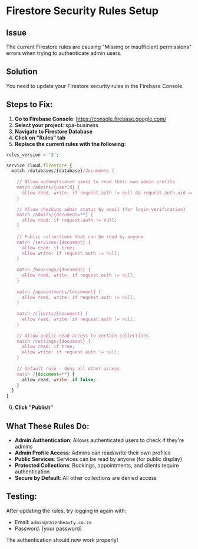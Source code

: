 # Firestore Security Rules Setup

## Issue
The current Firestore rules are causing "Missing or insufficient permissions" errors when trying to authenticate admin users.

## Solution
You need to update your Firestore security rules in the Firebase Console.

## Steps to Fix:

1. **Go to Firebase Console**: https://console.firebase.google.com/
2. **Select your project**: spa-business
3. **Navigate to Firestore Database**
4. **Click on "Rules" tab**
5. **Replace the current rules with the following:**

```javascript
rules_version = '2';

service cloud.firestore {
  match /databases/{database}/documents {
    
    // Allow authenticated users to read their own admin profile
    match /admins/{userId} {
      allow read, write: if request.auth != null && request.auth.uid == userId;
    }
    
    // Allow checking admin status by email (for login verification)
    match /admins/{document=**} {
      allow read: if request.auth != null;
    }
    
    // Public collections that can be read by anyone
    match /services/{document} {
      allow read: if true;
      allow write: if request.auth != null;
    }
    
    match /bookings/{document} {
      allow read, write: if request.auth != null;
    }
    
    match /appointments/{document} {
      allow read, write: if request.auth != null;
    }
    
    match /clients/{document} {
      allow read, write: if request.auth != null;
    }
    
    // Allow public read access to certain collections
    match /settings/{document} {
      allow read: if true;
      allow write: if request.auth != null;
    }
    
    // Default rule - deny all other access
    match /{document=**} {
      allow read, write: if false;
    }
  }
}
```

6. **Click "Publish"**

## What These Rules Do:

- **Admin Authentication**: Allows authenticated users to check if they're admins
- **Admin Profile Access**: Admins can read/write their own profiles
- **Public Services**: Services can be read by anyone (for public display)
- **Protected Collections**: Bookings, appointments, and clients require authentication
- **Secure by Default**: All other collections are denied access

## Testing:
After updating the rules, try logging in again with:
- Email: `admin@raiznbeauty.co.za`
- Password: [your password]

The authentication should now work properly!
